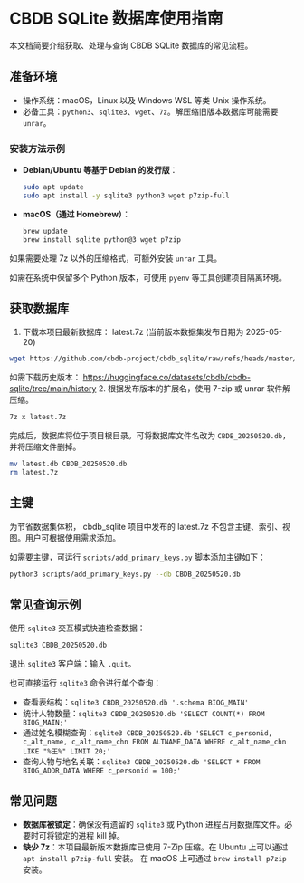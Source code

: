 # CBDB SQLite 数据库使用指南

本文档简要介绍获取、处理与查询 CBDB SQLite 数据库的常见流程。

## 准备环境
- 操作系统：macOS，Linux 以及 Windows WSL 等类 Unix 操作系统。
- 必备工具：`python3`、`sqlite3`、`wget`、`7z`。解压缩旧版本数据库可能需要`unrar`。 

### 安装方法示例
- **Debian/Ubuntu 等基于 Debian 的发行版**：
  ```bash
  sudo apt update
  sudo apt install -y sqlite3 python3 wget p7zip-full
  ```
- **macOS（通过 Homebrew）**：
  ```bash
  brew update
  brew install sqlite python@3 wget p7zip
  ```

如果需要处理 7z 以外的压缩格式，可额外安装 `unrar` 工具。

如需在系统中保留多个 Python 版本，可使用 `pyenv` 等工具创建项目隔离环境。

## 获取数据库
1. 下载本项目最新数据库： latest.7z (当前版本数据集发布日期为 2025-05-20)

  ```bash
  wget https://github.com/cbdb-project/cbdb_sqlite/raw/refs/heads/master/latest.7z
  ```

   如需下载历史版本： https://huggingface.co/datasets/cbdb/cbdb-sqlite/tree/main/history
2. 根据发布版本的扩展名，使用 7-zip 或 unrar 软件解压缩。

  ```bash
  7z x latest.7z
  ```

完成后，数据库将位于项目根目录。可将数据库文件名改为 `CBDB_20250520.db`，并将压缩文件删掉。

  ```bash
  mv latest.db CBDB_20250520.db
  rm latest.7z
  ```

## 主键
为节省数据集体积， cbdb_sqlite 项目中发布的 latest.7z 不包含主键、索引、视图。用户可根据使用需求添加。

如需要主键，可运行 `scripts/add_primary_keys.py` 脚本添加主键如下：

  ```bash
  python3 scripts/add_primary_keys.py --db CBDB_20250520.db
  ```

## 常见查询示例

使用 `sqlite3` 交互模式快速检查数据：

  ```bash
  sqlite3 CBDB_20250520.db
  ```

退出 `sqlite3` 客户端：输入 `.quit`。

也可直接运行 `sqlite3` 命令进行单个查询：

- 查看表结构：`sqlite3 CBDB_20250520.db '.schema BIOG_MAIN'`
- 统计人物数量：`sqlite3 CBDB_20250520.db 'SELECT COUNT(*) FROM BIOG_MAIN;'`
- 通过姓名模糊查询：`sqlite3 CBDB_20250520.db 'SELECT c_personid, c_alt_name, c_alt_name_chn FROM ALTNAME_DATA WHERE c_alt_name_chn LIKE "%王%" LIMIT 20;'`
- 查询人物与地名关联：`sqlite3 CBDB_20250520.db 'SELECT * FROM BIOG_ADDR_DATA WHERE c_personid = 100;'`


## 常见问题

- **数据库被锁定**：确保没有遗留的 `sqlite3` 或 Python 进程占用数据库文件。必要时可将锁定的进程 kill 掉。
- **缺少 7z**：本项目最新版本数据库已使用 7-Zip 压缩。在 Ubuntu 上可以通过 `apt install p7zip-full` 安装。 在 macOS 上可通过 `brew install p7zip` 安装。
